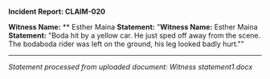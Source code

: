 **Incident Report: CLAIM-020**

**Witness Name:** ** Esther Maina
**Statement:**
"**Witness Name:** Esther Maina
**Statement:**
"Boda hit by a yellow car. He just sped off away from the scene. The bodaboda rider was left on the ground, his leg looked badly hurt.""

---
*Statement processed from uploaded document: Witness statement1.docx*
